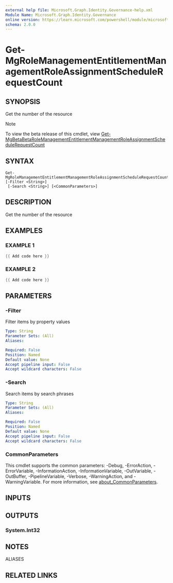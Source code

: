 ```yaml
---
external help file: Microsoft.Graph.Identity.Governance-help.xml
Module Name: Microsoft.Graph.Identity.Governance
online version: https://learn.microsoft.com/powershell/module/microsoft.graph.identity.governance/get-mgrolemanagemententitlementmanagementroleassignmentschedulerequestcount
schema: 2.0.0
---
```


# Get-MgRoleManagementEntitlementManagementRoleAssignmentScheduleRequestCount

## SYNOPSIS
Get the number of the resource

> [!NOTE]
> To view the beta release of this cmdlet, view [Get-MgBetaBetaRoleManagementEntitlementManagementRoleAssignmentScheduleRequestCount](/powershell/module/Microsoft.Graph.Beta.Identity.Governance/Get-MgBetaRoleManagementEntitlementManagementRoleAssignmentScheduleRequestCount?view=graph-powershell-beta)

## SYNTAX

```
Get-MgRoleManagementEntitlementManagementRoleAssignmentScheduleRequestCount [-Filter <String>]
 [-Search <String>] [<CommonParameters>]
```

## DESCRIPTION
Get the number of the resource

## EXAMPLES

### EXAMPLE 1
```powershell
{{ Add code here }}
```

### EXAMPLE 2
```powershell
{{ Add code here }}
```

## PARAMETERS

### -Filter
Filter items by property values

```yaml
Type: String
Parameter Sets: (All)
Aliases:

Required: False
Position: Named
Default value: None
Accept pipeline input: False
Accept wildcard characters: False
```

### -Search
Search items by search phrases

```yaml
Type: String
Parameter Sets: (All)
Aliases:

Required: False
Position: Named
Default value: None
Accept pipeline input: False
Accept wildcard characters: False
```

### CommonParameters
This cmdlet supports the common parameters: -Debug, -ErrorAction, -ErrorVariable, -InformationAction, -InformationVariable, -OutVariable, -OutBuffer, -PipelineVariable, -Verbose, -WarningAction, and -WarningVariable. For more information, see [about_CommonParameters](http://go.microsoft.com/fwlink/?LinkID=113216).

## INPUTS

## OUTPUTS

### System.Int32
## NOTES

ALIASES

## RELATED LINKS
